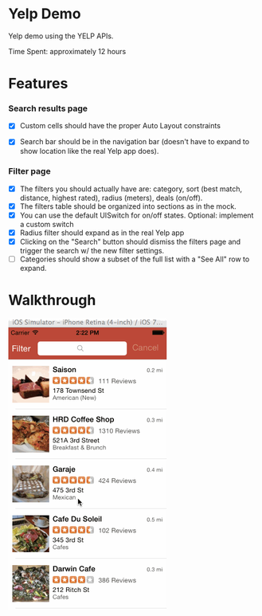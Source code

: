 Yelp Demo
=========

Yelp demo using the YELP APIs. 

Time Spent: approximately 12 hours

Features
========

### Search results page

- [x] Custom cells should have the proper Auto Layout constraints
- [x] Search bar should be in the navigation bar (doesn't have to expand to show location like the real Yelp app does).


### Filter page

- [x] The filters you should actually have are: category, sort (best match, distance, highest rated), radius (meters), deals (on/off).
- [x] The filters table should be organized into sections as in the mock.
- [x] You can use the default UISwitch for on/off states. Optional: implement a custom switch
- [x] Radius filter should expand as in the real Yelp app
- [x] Clicking on the "Search" button should dismiss the filters page and trigger the search w/ the new filter settings.
- [ ] Categories should show a subset of the full list with a "See All" row to expand.    

Walkthrough
===========

![Video Walkthrough](iOSYelp.gif)
